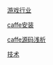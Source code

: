 
[游戏行业](blogs/game/game_index.md)

[caffe安装](caffe.md)

[caffe源码浅析](blogs/caffe_reader/caffe_index.md)

[技术](blogs/game/tech_index.md)

